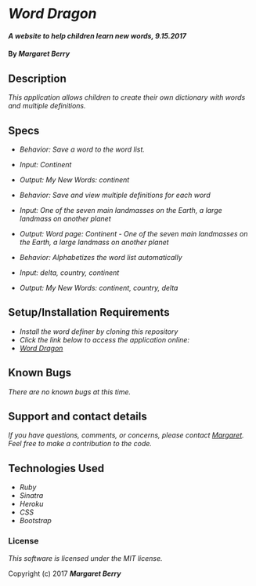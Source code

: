 # _Word Dragon_

#### _A website to help children learn new words, 9.15.2017_

#### By _**Margaret Berry**_

## Description

_This application allows children to create their own dictionary with words and multiple definitions._

## Specs

* _Behavior: Save a word to the word list._
* _Input: Continent_
* _Output: My New Words: continent_

* _Behavior: Save and view multiple definitions for each word_
* _Input: One of the seven main landmasses on the Earth, a large landmass on another planet_
* _Output: Word page: Continent - One of the seven main landmasses on the Earth, a large landmass on another planet_

* _Behavior: Alphabetizes the word list automatically_
* _Input: delta, country, continent_
* _Output: My New Words: continent, country, delta_

## Setup/Installation Requirements

* _Install the word definer by cloning this repository_
* _Click the link below to access the application online:_
* _[Word Dragon]()_

## Known Bugs

_There are no known bugs at this time._

## Support and contact details

_If you have questions, comments, or concerns, please contact [Margaret](margaretshelaghmcgovern@gmail.com).  Feel free to make a contribution to the code._

## Technologies Used

* _Ruby_
* _Sinatra_
* _Heroku_
* _CSS_
* _Bootstrap_

### License

*This software is licensed under the MIT license.*

Copyright (c) 2017 **_Margaret Berry_**
